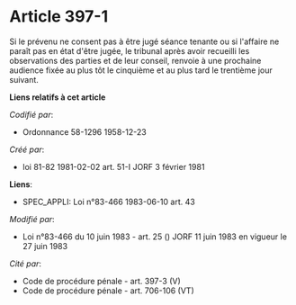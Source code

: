 # Article 397-1

Si le prévenu ne consent pas à être jugé séance tenante ou si l'affaire ne paraît pas en état d'être jugée, le tribunal après
avoir recueilli les observations des parties et de leur conseil, renvoie à une prochaine audience fixée au plus tôt le
cinquième et au plus tard le trentième jour suivant.

**Liens relatifs à cet article**

_Codifié par_:

  - Ordonnance 58-1296 1958-12-23

_Créé par_:

  - loi 81-82 1981-02-02 art. 51-I JORF 3 février 1981

**Liens**:

  - SPEC_APPLI: Loi n°83-466 1983-06-10 art. 43

_Modifié par_:

  - Loi n°83-466 du 10 juin 1983 - art. 25 () JORF 11 juin 1983 en vigueur le 27 juin 1983

_Cité par_:

  - Code de procédure pénale - art. 397-3 (V)
  - Code de procédure pénale - art. 706-106 (VT)
